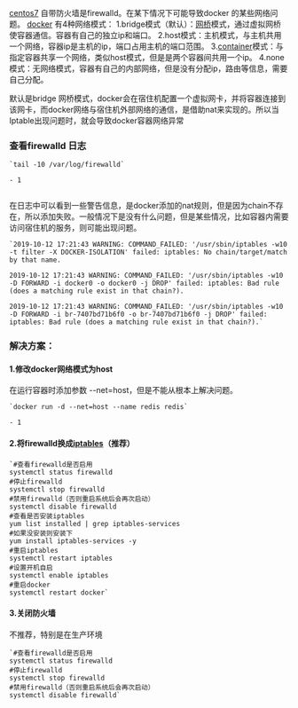 [centos7](https://so.csdn.net/so/search?q=centos7&spm=1001.2101.3001.7020) 自带防火墙是firewalld。在某下情况下可能导致docker 的某些网络问题。
[docker](https://so.csdn.net/so/search?q=docker&spm=1001.2101.3001.7020) 有4种网络模式：
1.bridge模式（默认）：[网桥](https://so.csdn.net/so/search?q=%E7%BD%91%E6%A1%A5&spm=1001.2101.3001.7020)模式，通过虚拟网桥使容器通信。容器有自己的独立ip和端口。
2.host模式：主机模式，与主机共用一个网络，容器ip是主机的ip，端口占用主机的端口范围。
3.[container](https://so.csdn.net/so/search?q=container&spm=1001.2101.3001.7020)模式：与指定容器共享一个网络，类似host模式，但是是两个容器间共用一个ip。
4.none模式：无网络模式，容器有自己的内部网络，但是没有分配ip，路由等信息，需要自己分配。

默认是bridge 网桥模式，docker会在宿住机配置一个虚拟网卡，并将容器连接到该网卡，而docker网络与宿住机外部网络的通信，是借助nat来实现的。所以当Iptable出现问题时，就会导致docker容器网络异常

### [](#)[](#)查看firewalld 日志

```
`tail -10 /var/log/firewalld` 

- 1


```

在日志中可以看到一些警告信息，是docker添加的nat规则，但是因为chain不存在，所以添加失败。一般情况下是没有什么问题，但是某些情况，比如容器内需要访问宿住机的服务，则可能出现问题。

```
`2019-10-12 17:21:43 WARNING: COMMAND_FAILED: '/usr/sbin/iptables -w10 -t filter -X DOCKER-ISOLATION' failed: iptables: No chain/target/match by that name.

2019-10-12 17:21:43 WARNING: COMMAND_FAILED: '/usr/sbin/iptables -w10 -D FORWARD -i docker0 -o docker0 -j DROP' failed: iptables: Bad rule (does a matching rule exist in that chain?).

2019-10-12 17:21:43 WARNING: COMMAND_FAILED: '/usr/sbin/iptables -w10 -D FORWARD -i br-7407bd71b6f0 -o br-7407bd71b6f0 -j DROP' failed: iptables: Bad rule (does a matching rule exist in that chain?).` 

```

### [](#)[](#)解决方案：

#### [](#)1.修改docker网络模式为host

在运行容器时添加参数 --net=host，但是不能从根本上解决问题。

```
`docker run -d --net=host --name redis redis` 

- 1
```

#### [](#)2.将firewalld换成[iptables](https://so.csdn.net/so/search?q=iptables&spm=1001.2101.3001.7020)（推荐）

```
`#查看firewalld是否启用
systemctl status firewalld
#停止firewalld
systemctl stop firewalld
#禁用firewalld（否则重启系统后会再次启动）
systemctl disable firewalld
#查看是否安装iptables
yum list installed | grep iptables-services
#如果没安装则安装下
yum install iptables-services -y
#重启iptables
systemctl restart iptables
#设置开机自启
systemctl enable iptables
#重启docker
systemctl restart docker`
```

#### [](#)3.关闭防火墙

不推荐，特别是在生产环境

```
`#查看firewalld是否启用
systemctl status firewalld
#停止firewalld
systemctl stop firewalld
#禁用firewalld（否则重启系统后会再次启动）
systemctl disable firewalld`
```